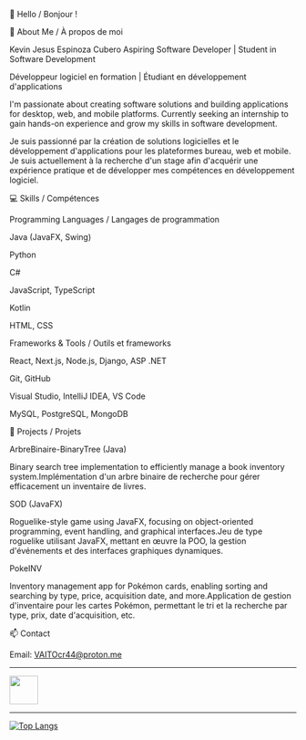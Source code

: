

👋 Hello / Bonjour !

🚀 About Me / À propos de moi

Kevin Jesus Espinoza Cubero Aspiring Software Developer | Student in Software Development

Développeur logiciel en formation | Étudiant en développement d'applications

I'm passionate about creating software solutions and building applications for desktop, web, and mobile platforms. Currently seeking an internship to gain hands-on experience and grow my skills in software development.

Je suis passionné par la création de solutions logicielles et le développement d'applications pour les plateformes bureau, web et mobile. Je suis actuellement à la recherche d'un stage afin d'acquérir une expérience pratique et de développer mes compétences en développement logiciel.

💻 Skills / Compétences

Programming Languages / Langages de programmation

Java (JavaFX, Swing)

Python

C#

JavaScript, TypeScript

Kotlin

HTML, CSS

Frameworks & Tools / Outils et frameworks

React, Next.js, Node.js, Django, ASP .NET

Git, GitHub

Visual Studio, IntelliJ IDEA, VS Code

MySQL, PostgreSQL, MongoDB

📂 Projects / Projets

ArbreBinaire-BinaryTree (Java)

Binary search tree implementation to efficiently manage a book inventory system.Implémentation d'un arbre binaire de recherche pour gérer efficacement un inventaire de livres.

SOD (JavaFX)

Roguelike-style game using JavaFX, focusing on object-oriented programming, event handling, and graphical interfaces.Jeu de type roguelike utilisant JavaFX, mettant en œuvre la POO, la gestion d'événements et des interfaces graphiques dynamiques.

PokeINV

Inventory management app for Pokémon cards, enabling sorting and searching by type, price, acquisition date, and more.Application de gestion d'inventaire pour les cartes Pokémon, permettant le tri et la recherche par type, prix, date d'acquisition, etc.

📫 Contact

Email: VAITOcr44@proton.me

---
<a href="https://www.linkedin.com/in/kevin-espinoza-011351316/?trk=opento_sprofile_details">
  <img src="https://github.com/user-attachments/assets/48f46c47-a78c-44c7-88a0-4d139689a320" width="50" height="50" />
</a>


---
[![Top Langs](https://github-readme-stats.vercel.app/api/top-langs/?username=VAITOcr&layout=compact)](https://github.com/VAITOcr) 
